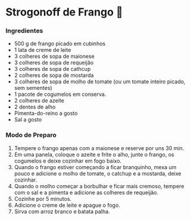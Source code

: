 # Strogonoff de Frango :chicken:

### Ingredientes

- 500 g de frango picado em cubinhos
- 1 lata de creme de leite
- 3 colheres de sopa de maionese
- 3 colheres de sopa de requeijão
- 3 colheres de sopa de cathcup
- 2 colheres de sopa de mostarda
- 3 colheres de sopa de molho de tomate (ou um tomate inteiro picado, sem sementes)
- 1 pacote de cogumelos em conserva.
- 2 colheres de azeite
- 2 dentes de alho
- Pimenta-do-reino a gosto
- Sal a gosto

### Modo de Preparo

1. Tempere o frango apenas com a maionese e reserve por uns 30 min.
2. Em uma panela, coloque o azeite e frite o alho, junte o frango, os cogumelos e deixe cozinhar em fogo baixo.
3. Quando o frango estiver começando a ficar branquinho, mexa um pouco e adicione o molho de tomate, o catchup e a mostarda, deixe cozinhar.
4. Quando o molho começar a borbulhar e ficar mais cremoso, tempere com o sal e a pimenta e adicione as colheres de requeijão.
5. Cozinhe por 5 minutos.
6. Adicione o creme de leite e apague o fogo.
7. Sirva com arroz branco e batata palha.